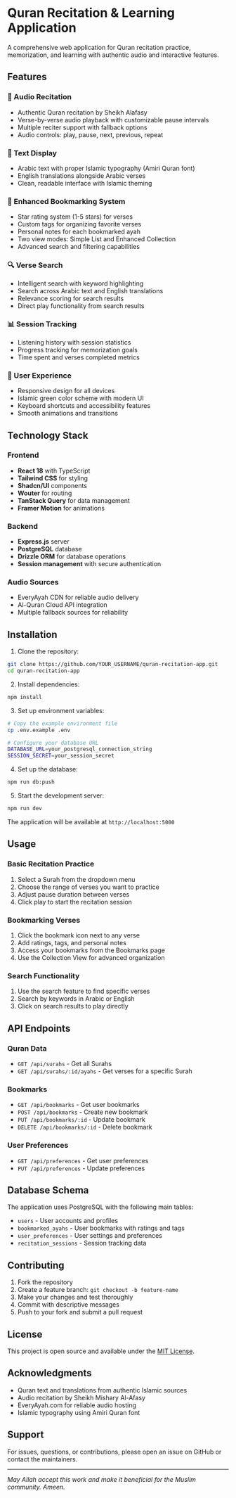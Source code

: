 # Quran Recitation & Learning Application

A comprehensive web application for Quran recitation practice, memorization, and learning with authentic audio and interactive features.

## Features

### 🎵 Audio Recitation
- Authentic Quran recitation by Sheikh Alafasy
- Verse-by-verse audio playback with customizable pause intervals
- Multiple reciter support with fallback options
- Audio controls: play, pause, next, previous, repeat

### 📖 Text Display
- Arabic text with proper Islamic typography (Amiri Quran font)
- English translations alongside Arabic verses
- Clean, readable interface with Islamic theming

### 🔖 Enhanced Bookmarking System
- Star rating system (1-5 stars) for verses
- Custom tags for organizing favorite verses
- Personal notes for each bookmarked ayah
- Two view modes: Simple List and Enhanced Collection
- Advanced search and filtering capabilities

### 🔍 Verse Search
- Intelligent search with keyword highlighting
- Search across Arabic text and English translations
- Relevance scoring for search results
- Direct play functionality from search results

### 📊 Session Tracking
- Listening history with session statistics
- Progress tracking for memorization goals
- Time spent and verses completed metrics

### 🎨 User Experience
- Responsive design for all devices
- Islamic green color scheme with modern UI
- Keyboard shortcuts and accessibility features
- Smooth animations and transitions

## Technology Stack

### Frontend
- **React 18** with TypeScript
- **Tailwind CSS** for styling
- **Shadcn/UI** components
- **Wouter** for routing
- **TanStack Query** for data management
- **Framer Motion** for animations

### Backend
- **Express.js** server
- **PostgreSQL** database
- **Drizzle ORM** for database operations
- **Session management** with secure authentication

### Audio Sources
- EveryAyah CDN for reliable audio delivery
- Al-Quran Cloud API integration
- Multiple fallback sources for reliability

## Installation

1. Clone the repository:
```bash
git clone https://github.com/YOUR_USERNAME/quran-recitation-app.git
cd quran-recitation-app
```

2. Install dependencies:
```bash
npm install
```

3. Set up environment variables:
```bash
# Copy the example environment file
cp .env.example .env

# Configure your database URL
DATABASE_URL=your_postgresql_connection_string
SESSION_SECRET=your_session_secret
```

4. Set up the database:
```bash
npm run db:push
```

5. Start the development server:
```bash
npm run dev
```

The application will be available at `http://localhost:5000`

## Usage

### Basic Recitation Practice
1. Select a Surah from the dropdown menu
2. Choose the range of verses you want to practice
3. Adjust pause duration between verses
4. Click play to start the recitation session

### Bookmarking Verses
1. Click the bookmark icon next to any verse
2. Add ratings, tags, and personal notes
3. Access your bookmarks from the Bookmarks page
4. Use the Collection View for advanced organization

### Search Functionality
1. Use the search feature to find specific verses
2. Search by keywords in Arabic or English
3. Click on search results to play directly

## API Endpoints

### Quran Data
- `GET /api/surahs` - Get all Surahs
- `GET /api/surahs/:id/ayahs` - Get verses for a specific Surah

### Bookmarks
- `GET /api/bookmarks` - Get user bookmarks
- `POST /api/bookmarks` - Create new bookmark
- `PUT /api/bookmarks/:id` - Update bookmark
- `DELETE /api/bookmarks/:id` - Delete bookmark

### User Preferences
- `GET /api/preferences` - Get user preferences
- `PUT /api/preferences` - Update preferences

## Database Schema

The application uses PostgreSQL with the following main tables:

- `users` - User accounts and profiles
- `bookmarked_ayahs` - User bookmarks with ratings and tags
- `user_preferences` - User settings and preferences
- `recitation_sessions` - Session tracking data

## Contributing

1. Fork the repository
2. Create a feature branch: `git checkout -b feature-name`
3. Make your changes and test thoroughly
4. Commit with descriptive messages
5. Push to your fork and submit a pull request

## License

This project is open source and available under the [MIT License](LICENSE).

## Acknowledgments

- Quran text and translations from authentic Islamic sources
- Audio recitation by Sheikh Mishary Al-Afasy
- EveryAyah.com for reliable audio hosting
- Islamic typography using Amiri Quran font

## Support

For issues, questions, or contributions, please open an issue on GitHub or contact the maintainers.

---

*May Allah accept this work and make it beneficial for the Muslim community. Ameen.*
